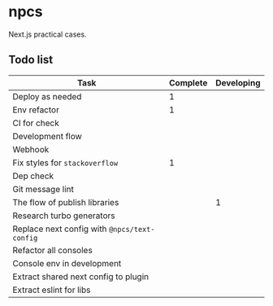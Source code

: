 # npcs

Next.js practical cases.

## Todo list

| Task                                         | Complete | Developing |
| -------------------------------------------- | -------- | ---------- |
| Deploy as needed                             | 1        |            |
| Env refactor                                 | 1        |            |
| CI for check                                 |          |            |
| Development flow                             |          |            |
| Webhook                                      |          |            |
| Fix styles for `stackoverflow`               | 1        |            |
| Dep check                                    |          |            |
| Git message lint                             |          |            |
| The flow of publish libraries                |          | 1          |
| Research turbo generators                    |          |            |
| Replace next config with `@npcs/text-config` |          |            |
| Refactor all consoles                        |          |            |
| Console env in development                   |          |            |
| Extract shared next config to plugin         |          |            |
| Extract eslint for libs                      |          |            |
